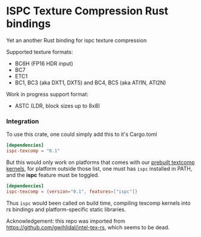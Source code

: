 # ISPC Texture Compression Rust bindings


Yet an another Rust binding for ispc texture compression

Supported texture formats:

* BC6H (FP16 HDR input)
* BC7
* ETC1
* BC1, BC3 (aka DXT1, DXT5) and BC4, BC5 (aka ATI1N, ATI2N)

Work in progress support format:

* ASTC (LDR, block sizes up to 8x8)
### Integration

To use this crate, one could simply add this to it's Cargo.toml

```toml
[dependencies]
ispc-texcomp = "0.1"
```

But this would only work on platforms that comes with our [prebuilt textcomp kernels](https://github.com/Danielmelody/ispc-texcomp-rs/tree/master/src/ispc), for platform outside those list, one must has `ispc` installed in PATH, and the **ispc** feature must be toggled.

```toml
[dependencies]
ispc-texcomp = {version="0.1", features=["ispc"]}
```

Thus `ispc` would been called on build time, compiling texcomp kernels into rs bindings and platform-specific static libraries.

Acknowledgement: this repo was imported from https://github.com/gwihlidal/intel-tex-rs, which seems to be dead. 
